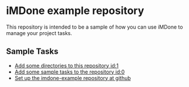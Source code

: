 iMDone example repository
====
This repository is intended to be a sample of how you can use iMDone to manage your project tasks.

Sample Tasks
----
- [Add some directories to this repository id:1](#TODO:0)
- [Add some sample tasks to the repository id:0](#TODO:30)
- [Set up the imdone-example repository at github](#DONE:0)
